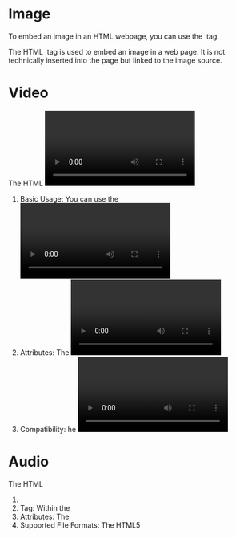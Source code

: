 # Image
To embed an image in an HTML webpage, you can use the <img> tag.

The HTML <img> tag is used to embed an image in a web page. It is not technically inserted into the page but linked to the image source.

# Video
The HTML <video> tag is used to embed video content in a web page. Here's a brief overview.
1. Basic Usage:
  You can use the <video> tag to insert video content into your HTML document.
  This tag can contain one or more <source> tags, allowing you to provide multiple video formats or sources for compatibility with different browsers.
2. Attributes:
   The <video> tag supports various attributes, including controls for adding video controls (play, pause, volume, etc.), autoplay to make the video play
   automatically, and width and height to specify the video's dimensions.
3. Compatibility:
   he <video> tag supports various video formats, such as MP4, WebM, and Ogg, ensuring broad browser compatibility.

# Audio
The HTML <audio> tag is used to embed sound content in a web document, such as music or other audio streams. Here's how it works:
1. <audio> Tag: The <audio> tag is the main element used for embedding audio content in an HTML document.
2. <source> Tag: Within the <audio> tag, you can use one or more <source> tags. These tags specify multiple media resources for the audio element, allowing you to provide different formats of the audio file to ensure compatibility across various browsers.
3. Attributes: The <audio> tag supports attributes like controls to provide playback controls (play, pause, volume, etc.), autoplay to make the audio play automatically, and src to define the source file for the audio content.
4. Supported File Formats: The HTML5 <audio> tag supports various audio file formats, commonly including MP3, WAV, and OGG.
